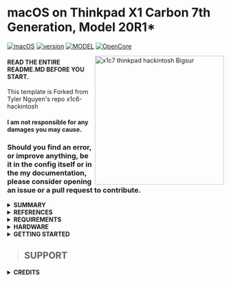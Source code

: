 # macOS on Thinkpad X1 Carbon 7th Generation, Model 20R1\*

[![macOS](https://img.shields.io/badge/macOS-Big_Sur-yellow.svg)](https://www.apple.com/macos/big-sur/)
[![version](https://img.shields.io/badge/11.2.3-yellow)](https://www.apple.com/newsroom/2020/11/macos-big-sur-is-here/)
[![MODEL](https://img.shields.io/badge/Model-20R1*-blue)](https://github.com/huyhoang8398/x1c7-hackintosh-20r1/blob/master/docs/references/ThinkPad_X1_Carbon_7th_Gen_Spec.PDF)
[![OpenCore](https://img.shields.io/badge/OpenCore-0.6.9-green)](https://github.com/acidanthera/OpenCorePkg)

<img align="right" src="https://github.com/huyhoang8398/x1c7-hackintosh-20r1/blob/master/docs/Images/preview.png" alt="x1c7 thinkpad hackintosh Bigsur" width="300">


#### READ THE ENTIRE README.MD BEFORE YOU START.

This template is Forked from Tyler Nguyen's repo x1c6-hackintosh

#### I am not responsible for any damages you may cause.

### Should you find an error, or improve anything, be it in the config itself or in the my documentation, please consider opening an issue or a pull request to contribute.


<details>
<summary><strong> SUMMARY </strong></summary>
<br>

> ### Non-Fuctional:
| Feature                              | Status | Dependency          | Remarks                      |
| :----------------------------------- | ------ | ------------------- | ---------------------------- |
| Fingerprint Reader   | ❌ | `DISABLED` in BIOS to save power if not used in other OSes.   | Linux support was only recently added    |
| Wireless WAN         | ❌ | `DISABLED` in BIOS to save power if not used in other OSes.   | Unable to investigate as I have no need and my model did not come with WWAN. |
| Internal Microphone         | ❌ | `DISABLED` in BIOS to save power   | - |

> ### Video and Audio
| Feature                              | Status | Dependency          | Remarks                      |
| :----------------------------------- | ------ | ------------------- | ---------------------------- |
| Full Graphics Accleration (QE/CI)    | ✅   | `WhateverGreen.kext`                   | -   |
| Audio Recording                      | ✅   | `AppleALC.kext` with Layout ID = 71    | -   |
| Audio Playback                       | ✅   | `AppleALC.kext` with Layout ID = 71    | -   |
| Automatic Headphone Output Switching | ✅   | `AppleALC.kext` with Layout ID = 71    | -   |

> ### Power, Charge, Sleep and Hibernation
| Feature                              | Status | Dependency          | Remarks                      |
| :----------------------------------- | ------ | ------------------- | ---------------------------- |
| Battery Percentage Indication | ✅    | `SSDT-Battery.aml` and `/patches/OpenCore Patches/Battery.plist`             | 
| CPU Power Management (SpeedShift)    |    ✅  | CPUFriend.kext with CPUFriendFriend | idle at 800mhz
| iGPU Power Management        | ✅ | `XCPM`, enabled by `SSDT-PLUG.aml`                   | 
| NVMe Drive Battery Management | ✅     | `NVMeFix.kext`  | In my experience, NVMe drives will drain more power than SATA drives.           |
| S3 Sleep/ Hibernation Mode 3 | ✅ | `SSDT-SLPWAK.aml` | |
| Custom Charge Threshold      | ✅ | `SSDT-ECRW.aml`, [YogaSMC.kext](https://github.com/zhen-zen/YogaSMC), and [YogaSMCPane](https://github.com/zhen-zen/YogaSMC)| Adjust with YogaSMCPane in System Preferences
| Fan Control                  | ✅ | `SSDT-ECRW.aml`, [YogaSMC.kext](https://github.com/zhen-zen/YogaSMC), and [YogaSMCPane](https://github.com/zhen-zen/YogaSMC)| Adjust with YogaSMC App.
| Battery Life                 | ✅ | Native, comparable to Windows/Linux. Biggest impact is TB3| - |

> ### Input/ Output
| Feature                              | Status | Dependency          | Remarks                      |
| :----------------------------------- | ------ | ------------------- | ---------------------------- |
| WiFi                                       | ✅ | AirportIltwm  | See Wiki for WiFi fix       |
| Bluetooth                                  | ✅ | AirportIltwm, IntelBluetoothFirmware.kext and IntelBluetoothInjector.kext | ⚠️ audio input (e.g. of headset) is not working 
| Ethernet                                   | ✅ | `IntelMausi.kext` | -                  |
| HDMI hotplug                               | ✅ |- | - |
| USB 2.0, USB 3.0 | ✅ | -   | -     |
| USB 3.1                                    |  ✅  | -   | Hotplug     |
| USB Power Properties in macOS              | ✅ | -    | -     |
| Thunderbolt 3 Hotplug                      | ✅ | -    | Native interface within System Report   |

> ### Display, TrackPad, TrackPoint, and Keyboard
| Feature                              | Status | Dependency          | Remarks                      |
| :----------------------------------- | ------ | ------------------- | ---------------------------- |
| Brightness Adjustments | ✅  | `WhateverGreen.kext`, `SSDT-PNLF-CFL.aml`, `AppleBacklightSmoother.kext`, and `BrightnessKeys.kext`| `AppleBacklightSmoother.kext` is optional for smoother birghtness adjustments |
| TrackPoint             | ✅  | `VoodooPS2Controller.kext`                                      | -       |
| TrackPad               | ✅  | `VoodooPS2Controller.kext`  | - |
| Built-in Keyboard      | ✅  | `VoodooPS2Controller.kext` | - |
| Multimedia Keys        | ✅  | `BrightnessKeys.kext` and [YogaSMC](https://github.com/zhen-zen/YogaSMC) | `YogaSMC` is recommended and preferred over ThinkpadAssisstant  | 

> ### macOS Continuity
| Feature                              | Status | Dependency          | Remarks                      |
| :----------------------------------- | ------ | ------------------- | ---------------------------- |
| iCloud, iMessage, FaceTime | ✅ | Whitelisted Apple ID, Valid SMBIOS   | See [dortania /OpenCore-Install-Guide](https://dortania.github.io/OpenCore-Post-Install/universal/iservices.html)  |
| Continuty              | ❌    | Tested - Not working in current config | - |
| AirDrop                | ❌     | Tested - Not working in current config |- |
| Sidecar                | ❌     | Tested - Not working in current config | - |
| FileVault              | ✅ | as configured in `config.plsit` per [Dortania's Post-Install](https://dortania.github.io/OpenCore-Post-Install/universal/security/filevault.html)|  |
| Time Machine           | ✅     | Native | TimeMachine only backups your Macintosh partition. Manually backup your EFI partition using another method.  |

</details>

<details>
<summary><strong> REFERENCES </strong></summary>
<br>

* Read these before you start:
- [dortania's Hackintosh guides](https://github.com/dortania)
- [dortania's OpenCore Install Guide](https://dortania.github.io/OpenCore-Install-Guide/)
- [dortania's OpenCore Post Install Guide](https://dortania.github.io/OpenCore-Post-Install/)
- [dortania/ Getting Started with ACPI](https://dortania.github.io/Getting-Started-With-ACPI/)
- [dortania/ opencore `multiboot`](https://github.com/dortania/OpenCore-Multiboot)
- [dortania/ `USB map` guide](https://dortania.github.io/OpenCore-Post-Install/usb/)
- [WhateverGreen Intel HD Manual](https://github.com/acidanthera/WhateverGreen/blob/master/Manual/FAQ.IntelHD.en.md)
- `Configuration.pdf` and `Differences.pdf` in each `OpenCore` releases.
- Additionally, references specific to the x1c7 are located in `docs/references/`

* ### No seriously, please read those.
</details>

<details>
<summary><strong> REQUIREMENTS </strong></summary>
<br>

- A macOS machine(optional): to create the macOS installer.
- Flash drive, 12GB or more, for the above purpose.  
- Xcode works fine for editing plist files on macOS, but I prefer [PlistEdit Pro](https://www.fatcatsoftware.com/plisteditpro/).  
- [ProperTree](https://github.com/corpnewt/ProperTree) if you need to edit plist files on Windows.  
- [MaciASL](https://github.com/acidanthera/MaciASL), for patching ACPI tables and editing ACPI patches.
- [MountEFI](https://github.com/corpnewt/MountEFI) to quickly mount EFI partitions.  
- [IORegistryExplorer](https://developer.apple.com/downloads), for diagnosis.  
- [Hackintool](https://www.insanelymac.com/forum/topic/335018-hackintool-v286/), for diagnostic ONLY, Hackintool should not be used for patching, it is outdated.
- Patience and time, especially if this is your first time Hackintosh-ing.

</details> 


<details>
<summary><strong> HARDWARE </strong></summary>
<br>
- These are relevant components on my machine which may differ from yours, keep these in mind as you will need to adjust accordingly, depending on your machine's configuration.

| Category  | Component                            | Remarks |
| --------- | ------------------------------------ | ------------ |
| CPU       | i7-10710U | - |
| SSD       |  Micron 512GB NVMe SSD        | - |
| Display   | 14.0" (355mm) FHD (1920x1080)   | -|
| WWAN      | None | Unless needed in other OSes, disable at BIOS to save power
| Ports       | 2x USB 3.1 Gen 1 (Right USB Always On) |
|                  | 2x USB 3.1 Type-C Gen 2 / Thunderbolt 3 (Power Delivery and DisplayPort) [Max 5120x2880 @60Hz] |
|                  | HDMI 1.4b (Max 4096x2160 @24Hz) |                 |
| Ethernet    | via ThinkPad Ethernet Extension Adapter Gen 2: I219-LM Ethernet (vPro) |
| WLAN + BT    | Intel Wireless-AC 9560, Wi-Fi 2x2 802.11ac + Bluetooth 5.0 | See Wiki for WiFi fix
| WWAN(optional) | Nothing else supported, no adapters, nothing. Locked by BIOS |
| Camera       | IR and HD720p camera with ThinkShutter. Chicony manufacturer |
| Audio       | Realtek ALC3286 codec <br> Linux: ``Realtek ALC285``, layout 11, 21, 31 ; [@acidanthera/AppleALC > Supported codecs [Github]](https://github.com/acidanthera/AppleALC/wiki/Supported-codecs) |
| Fingerprint reader | ✔️ |
| NFC (optional) | ✔️ |


- Refer to [/docs/references/](https://github.com/huyhoang8398/x1c7-hackintosh-20r1/blob/master/docs/references/ThinkPad_X1_Carbon_7th_Gen_Spec.PDF) for possible stock ThinkPad X1 7th Gen configurations.

</details> 

<details>
<summary><strong> GETTING STARTED </strong></summary>
<br>

Before you do anything, please familiarize yourself with basic Hackintosh terminologies and the basic Hackintosh process by throughly reading Dortania guides as linked in `REFERENCES`

- Creating a macOS installer: refer to [Dortania's OpenCore Install Guide](https://dortania.github.io/OpenCore-Install-Guide/installer-guide/)
- [**1_README-HARDWAREandBIOS**](https://github.com/huyhoang8398/x1c7-hackintosh-20R1/blob/master/docs/1_README-HARDWAREandBIOS.md): Requirements before installing.  
- Updating
</details> 


> ## SUPPORT

<details>
<summary><strong> CREDITS </strong></summary>
<br>

- [@zhen-zen](https://github.com/zhen-zen) for YogaSMC

The greatest thank you and appreciation to the [Acidanthera](https://github.com/acidanthera) team.
https://github.com/aidanchandra/x1c7-hackintosh Project and https://github.com/huyhoang8398/x1c7-hackintosh-20R1 (That I forked)

</details> 
